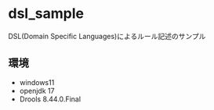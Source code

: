 # dsl_sample


DSL(Domain Specific Languages)によるルール記述のサンプル

## 環境

- windows11
- openjdk 17
- Drools 8.44.0.Final
